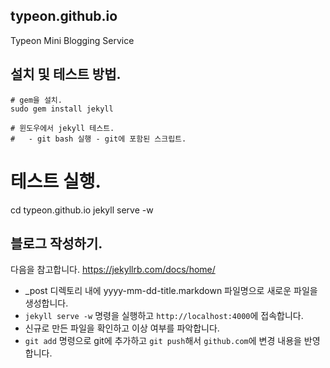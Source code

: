 ## typeon.github.io
Typeon Mini Blogging Service

## 설치 및 테스트 방법.
```
# gem을 설치.
sudo gem install jekyll

# 윈도우에서 jekyll 테스트.
#   - git bash 실행 - git에 포함된 스크립트.
```

# 테스트 실행.
cd typeon.github.io
jekyll serve -w


## 블로그 작성하기.

다음을 참고합니다. https://jekyllrb.com/docs/home/

* _post 디렉토리 내에 yyyy-mm-dd-title.markdown 파일명으로 새로운 파일을 생성합니다.
* `jekyll serve -w` 명령을 실행하고 `http://localhost:4000`에 접속합니다.
* 신규로 만든 파일을 확인하고 이상 여부를 파악합니다.
* `git add` 명령으로 git에 추가하고 `git push`해서 `github.com`에 변경 내용을 반영합니다.